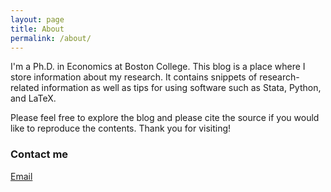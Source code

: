 ```yaml
---
layout: page
title: About
permalink: /about/
---
```


I'm a Ph.D. in Economics at Boston College. This blog is a place where I store information about my research. It contains snippets of research-related information as well as tips for using software such as Stata, Python, and LaTeX.

Please feel free to explore the blog and please cite the source if you would like to reproduce the contents. Thank you for visiting!

### Contact me

[Email](mailto:lia.yinliang@gmail.com)

